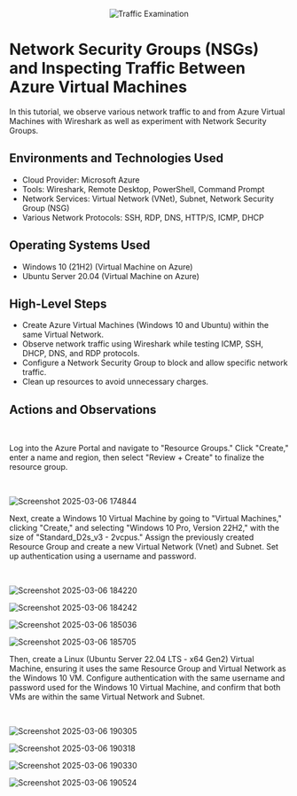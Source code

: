<p align="center">
<img src="https://i.imgur.com/Ua7udoS.png" alt="Traffic Examination"/>
</p>

<h1>Network Security Groups (NSGs) and Inspecting Traffic Between Azure Virtual Machines</h1>
In this tutorial, we observe various network traffic to and from Azure Virtual Machines with Wireshark as well as experiment with Network Security Groups. <br />




<h2>Environments and Technologies Used</h2>

- Cloud Provider: Microsoft Azure
- Tools: Wireshark, Remote Desktop, PowerShell, Command Prompt
- Network Services: Virtual Network (VNet), Subnet, Network Security Group (NSG)
- Various Network Protocols: SSH, RDP, DNS, HTTP/S, ICMP, DHCP


<h2>Operating Systems Used </h2>

- Windows 10 (21H2) (Virtual Machine on Azure)
- Ubuntu Server 20.04 (Virtual Machine on Azure)

<h2>High-Level Steps</h2>

- Create Azure Virtual Machines (Windows 10 and Ubuntu) within the same Virtual Network.
- Observe network traffic using Wireshark while testing ICMP, SSH, DHCP, DNS, and RDP protocols.
- Configure a Network Security Group to block and allow specific network traffic.
- Clean up resources to avoid unnecessary charges.


<h2>Actions and Observations</h2>

<br />
<p>
Log into the Azure Portal and navigate to "Resource Groups." Click "Create," enter a name and region, then select "Review + Create" to finalize the resource group. 
</p>
<br />

![Screenshot 2025-03-06 174844](https://github.com/user-attachments/assets/82781fa1-3cde-45da-89d3-4235089123fa)
<br />

<p>
Next, create a Windows 10 Virtual Machine by going to "Virtual Machines," clicking "Create," and selecting "Windows 10 Pro, Version 22H2," with the size of "Standard_D2s_v3 - 2vcpus." Assign the previously created Resource Group and create a new Virtual Network (Vnet) and Subnet. Set up authentication using a username and password. 
</p>
<br />

![Screenshot 2025-03-06 184220](https://github.com/user-attachments/assets/0a36de63-3e74-44ae-81f6-d2264db4cb46)
<br />

![Screenshot 2025-03-06 184242](https://github.com/user-attachments/assets/7de32a8c-7788-4b83-981c-4f726fe5e3e0)
<br />

![Screenshot 2025-03-06 185036](https://github.com/user-attachments/assets/24520442-fa18-4a3e-8daa-c7364112f0f7)
<br />

![Screenshot 2025-03-06 185705](https://github.com/user-attachments/assets/5475cb14-60cd-4b5c-aaa1-2580fb499a57)
<br />


<p>
Then, create a Linux (Ubuntu Server 22.04 LTS - x64 Gen2) Virtual Machine, ensuring it uses the same Resource Group and Virtual Network as the Windows 10 VM. Configure authentication with the same username and password used for the Windows 10 Virtual Machine, and confirm that both VMs are within the same Virtual Network and Subnet.
</p>
<br />

![Screenshot 2025-03-06 190305](https://github.com/user-attachments/assets/00ac9c54-5e44-41c2-9960-71d94b9b7807)
<br />

![Screenshot 2025-03-06 190318](https://github.com/user-attachments/assets/5c3f126d-2ffd-4c10-a47a-0fceb85872f9)
<br />

![Screenshot 2025-03-06 190330](https://github.com/user-attachments/assets/7e7d65d2-986a-4470-be24-87308236771d)
<br />

![Screenshot 2025-03-06 190524](https://github.com/user-attachments/assets/0fb823fa-2ed1-4805-b1f0-d820640683a0)
<br />





